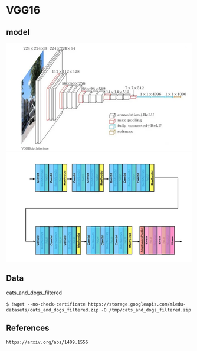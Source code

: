 # VGG16

## model
![img1](model.png)
![img2](model2.png)

## Data
cats_and_dogs_filtered

    $ !wget --no-check-certificate https://storage.googleapis.com/mledu-datasets/cats_and_dogs_filtered.zip -O /tmp/cats_and_dogs_filtered.zip

## References

    https://arxiv.org/abs/1409.1556